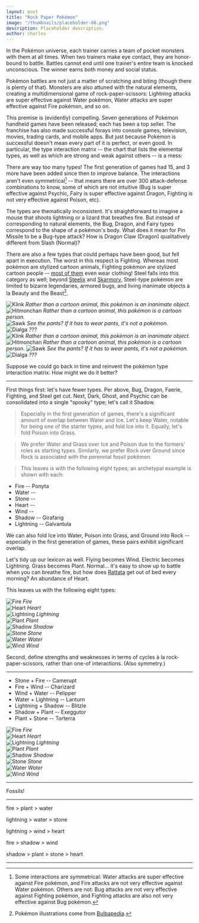 ```yaml
---
layout: post
title: "Rock Paper Pokémon"
image: "/thumbnails/placeholder-08.png"
description: Placeholder description.
author: charles
---
```


In the Pokémon universe, each trainer carries a team of pocket monsters with them at all times. When two trainers make eye contact, they are honor-bound to battle. Battles cannot end until one trainer's entire team is knocked unconscious. The winner earns both money and social status.

Pokémon battles are not just a matter of scratching and biting (though there is plenty of that). Monsters are also attuned with the natural elements, creating a multidimensional game of rock-paper-scissors: Lightning attacks are super effective against Water pokémon, Water attacks are super effective against Fire pokémon, and so on.

This premise is (evidently) compelling. Seven generations of Pokémon handheld games have been released; each has been a top seller. The franchise has also made successful forays into console games, television, movies, trading cards, and mobile apps. But just because Pokémon is successful doesn't mean every part of it is perfect, or even good. In particular, the type interaction matrix -- the chart that lists the elemental types, as well as which are strong and weak against others -- is a mess:

There are way too many types! The first generation of games had 15, and 3 more have been added since then to improve balance. The interactions aren't even symmetrical[^1] -- that means there are over 300 attack-defense combinations to know, some of which are not intuitive (Bug is super effective against Psychic, Fairy is super effective against Dragon, Fighting is not very effective against Poison, etc).

The types are thematically inconsistent. It's straightforward to imagine a mouse that shoots lightning or a lizard that breathes fire. But instead of corresponding to natural elements, the Bug, Dragon, and Fairy types correspond to the shape of a pokémon's body. What does it mean for Pin Missile to be a Bug-type attack? How is Dragon Claw (Dragon) qualitatively different from Slash (Normal)?

There are also a few types that could perhaps have been good, but fell apart in execution. The worst in this respect is Fighting. Whereas most pokémon are stylized cartoon animals, Fighting pokémon are stylized cartoon people -- [most of them](http://bulbapedia.bulbagarden.net/wiki/Fighting_(type)) even wear clothing! Steel falls into this category as well; beyond [Steelix](http://bulbapedia.bulbagarden.net/wiki/Steelix_(Pok%C3%A9mon)) and [Skarmory](http://bulbapedia.bulbagarden.net/wiki/Skarmory_(Pok%C3%A9mon)), Steel-type pokémon are limited to bizarre legendaries, armored bugs, and living inanimate objects à la Beauty and the Beast[^2].

[^1]: Some interactions are symmetrical: Water attacks are super effective against Fire pokémon, and Fire attacks are not very effective against Water pokémon. Others are not: Bug attacks are not very effective against Fighting pokémon, and Fighting attacks are also not very effective against Bug pokémon.

[^2]: Pokémon illustrations come from [Bulbapedia](http://bulbapedia.bulbagarden.net/wiki/Main_Page).

<div class="tiles">
    <div class="tile">
        <img alt="Klink" src="/assets/images/pokemon/klink.png">
        <em>Rather than a cartoon animal, this pokémon is an inanimate object.</em>
    </div>
    <div class="tile">
        <img alt="Hitmonchan" src="/assets/images/pokemon/hitmonchan.png">
        <em>Rather than a cartoon animal, this pokémon is a cartoon person.</em>
    </div>
    <div class="tile">
        <img alt="Sawk" src="/assets/images/pokemon/sawk.png">
        <em>See the pants? If it has to wear pants, it's not a pokémon. </em>
    </div>
    <div class="tile">
        <img alt="Dialga" src="/assets/images/pokemon/dialga.png">
        <em>???</em>
    </div>
</div>



<span class="tiles">
    <span class="tile">
        <img alt="Klink" src="/assets/images/pokemon/klink.png">
        <em>Rather than a cartoon animal, this pokémon is an inanimate object.</em>
    </span>
    <span class="tile">
        <img alt="Hitmonchan" src="/assets/images/pokemon/hitmonchan.png">
        <em>Rather than a cartoon animal, this pokémon is a cartoon person.</em>
    </span>
    <span class="tile">
        <img alt="Sawk" src="/assets/images/pokemon/sawk.png">
        <em>See the pants? If it has to wear pants, it's not a pokémon. </em>
    </span>
    <span class="tile">
        <img alt="Dialga" src="/assets/images/pokemon/dialga.png">
        <em>???</em>
    </span>
</span>


Suppose we could go back in time and reinvent the pokémon type interaction matrix. How might we do it better?

---

First things first: let's have fewer types. Per above, Bug, Dragon, Faerie, Fighting, and Steel get cut. Next, Dark, Ghost, and Psychic can be consolidated into a single "spooky" type; let's call it Shadow.






> Especially in the first generation of games, there's a significant amount of overlap between Water and Ice. Let's keep Water, notable for being one of the starter types, and fold Ice into it. Equally, let's fold Poison into Grass.

> We prefer Water and Grass over Ice and Poison due to the formers' roles as starting types. Similarly, we prefer Rock over Ground since Rock is associated with the perennial fossil pokémon.

> This leaves is with the following eight types; an archetypal example is shown with each:

- Fire -- Ponyta
- Water --
- Stone --
- Heart --
- Wind --
- Shadow -- Girafarig
- Lightning -- Galvantula






We can also fold Ice into Water, Poison into Grass, and Ground into Rock -- especially in the first generation of games, these pairs exhibit significant overlap.

Let's tidy up our lexicon as well. Flying becomes Wind. Electric becomes Lightning. Grass becomes Plant. Normal... it's easy to show up to battle when you can breathe fire, but how does [Rattata](http://bulbapedia.bulbagarden.net/wiki/Rattata_(Pok%C3%A9mon)) get out of bed every morning? An abundance of Heart.

This leaves us with the following eight types:

<div class="tiles">
    <div class="tile">
        <img alt="Fire" src="/assets/images/pokemon/ponyta.png">
        <em>Fire</em>
    </div>
    <div class="tile">
        <img alt="Heart" src="/assets/images/pokemon/kangaskhan.png">
        <em>Heart</em>
    </div>
    <div class="tile">
        <img alt="Lightning" src="/assets/images/pokemon/galvantula.png">
        <em>Lightning</em>
    </div>
    <div class="tile">
        <img alt="Plant" src="/assets/images/pokemon/sawsbuck.png">
        <em>Plant</em>
    </div>
    <div class="tile">
        <img alt="Shadow" src="/assets/images/pokemon/arbok.png">
        <em>Shadow</em>
    </div>
    <div class="tile">
        <img alt="Stone" src="/assets/images/pokemon/dwebble.png">
        <em>Stone</em>
    </div>
    <div class="tile">
        <img alt="Water" src="/assets/images/pokemon/spheal.png">
        <em>Water</em>
    </div>
    <div class="tile">
        <img alt="Wind" src="/assets/images/pokemon/doduo.png">
        <em>Wind</em>
    </div>
</div>


Second, define strengths and weaknesses in terms of cycles à la rock-paper-scissors, rather than one-of interactions. (Also symmetry.)

---


- Stone + Fire -- Camerupt
- Fire + Wind -- Charizard
- Wind + Water -- Pelipper
- Water + Lightning -- Lanturn
- Lightning + Shadow -- Blitzle
- Shadow + Plant -- Exeggutor
- Plant + Stone -- Torterra


<div class="tiles">
    <div class="tile">
        <img alt="Fire" src="/assets/images/pokemon/camerupt.png">
        <em>Fire</em>
    </div>
    <div class="tile">
        <img alt="Heart" src="/assets/images/pokemon/charizard.png">
        <em>Heart</em>
    </div>
    <div class="tile">
        <img alt="Lightning" src="/assets/images/pokemon/pelipper.png">
        <em>Lightning</em>
    </div>
    <div class="tile">
        <img alt="Plant" src="/assets/images/pokemon/lanturn.png">
        <em>Plant</em>
    </div>
    <div class="tile">
        <img alt="Shadow" src="/assets/images/pokemon/blitzle.png">
        <em>Shadow</em>
    </div>
    <div class="tile">
        <img alt="Stone" src="/assets/images/pokemon/exeggutor.png">
        <em>Stone</em>
    </div>
    <div class="tile">
        <img alt="Water" src="/assets/images/pokemon/torterra.png">
        <em>Water</em>
    </div>
    <div class="tile">
        <img alt="Wind" src="/assets/images/pokemon/kecleon.png">
        <em>Wind</em>
    </div>
</div>

---

Fossils!

---

fire > plant > water

lightning > water > stone

lightning > wind > heart

fire > shadow > wind

shadow > plant > stone > heart


<!-- hr before the footnotes -->
---
